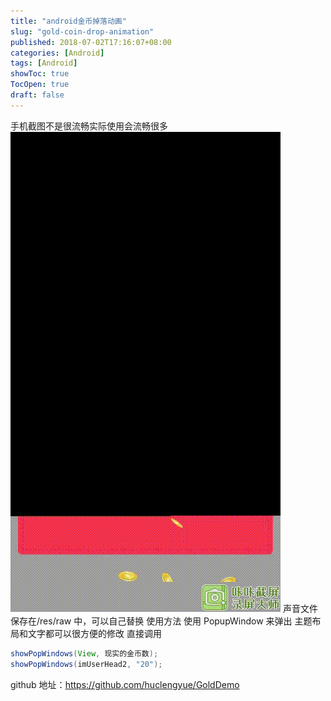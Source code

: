 ```yaml
---
title: "android金币掉落动画"
slug: "gold-coin-drop-animation"
published: 2018-07-02T17:16:07+08:00
categories: [Android]
tags: [Android]
showToc: true
TocOpen: true
draft: false
---
```

手机截图不是很流畅实际使用会流畅很多
![](https://raw.githubusercontent.com/appdev/gallery/refs/heads/main/img/blog/blog/16467268093899a4e68488147a361365d6fa77d916.gif)
声音文件保存在/res/raw 中，可以自己替换
使用方法
使用 PopupWindow 来弹出 主题布局和文字都可以很方便的修改 直接调用
```java
showPopWindows(View, 现实的金币数);
showPopWindows(imUserHead2, "20");
```
github 地址：https://github.com/huclengyue/GoldDemo
